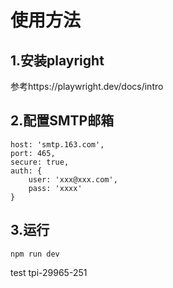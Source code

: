 # 使用方法
## 1.安装playright
参考https://playwright.dev/docs/intro
## 2.配置SMTP邮箱
```
host: 'smtp.163.com',
port: 465,
secure: true,
auth: {
    user: 'xxx@xxx.com',
    pass: 'xxxx'
}
```
## 3.运行
```
npm run dev
```
test tpi-29965-251


